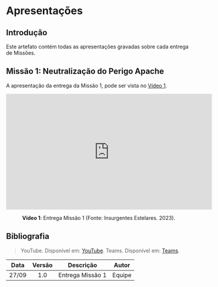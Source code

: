 # Apresentações

## Introdução

Este artefato contém todas as apresentações gravadas sobre cada entrega de Missões.

## Missão 1: Neutralização do Perigo Apache
A apresentação da entrega da Missão 1, pode ser vista no [Vídeo 1](https://youtu.be/2ano0HX0DoY?si=UKh9sb49pYMbxEof).

<iframe width="560" height="315" src="https://www.youtube.com/embed/2ano0HX0DoY?si=UKh9sb49pYMbxEof" title="YouTube video player" frameborder="0" allow="accelerometer; autoplay; clipboard-write; encrypted-media; gyroscope; picture-in-picture; web-share" allowfullscreen></iframe>
<div align="center">
<p> <b>Vídeo 1</b>: Entrega Missão 1 (Fonte: Insurgentes Estelares. 2023). </p>
</div>

## Bibliografia
> YouTube. Disponível em: [YouTube](https://www.youtube.com). 
> Teams. Disponível em: [Teams](https://teams.microsoft.com). 

| Data  | Versão |                            Descrição                             |                     Autor                     |
| :---: | :----: | :--------------------------------------------------------------: | :-------------------------------------------: |
| 27/09 |  1.0   |             Entrega Missão 1              |       Equipe         |